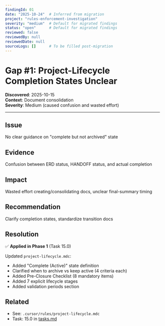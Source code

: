 ```yaml
---
findingId: 01
date: "2025-10-24"  # Inferred from migration
project: "rules-enforcement-investigation"
severity: "medium"  # Default for migrated findings
status: "open"      # Default for migrated findings
reviewed: false
reviewedBy: null
reviewedDate: null
sourceLogs: []      # To be filled post-migration
---
```


# Gap #1: Project-Lifecycle Completion States Unclear

**Discovered**: 2025-10-15  
**Context**: Document consolidation  
**Severity**: Medium (caused confusion and wasted effort)

---

## Issue

No clear guidance on "complete but not archived" state

## Evidence

Confusion between ERD status, HANDOFF status, and actual completion

## Impact

Wasted effort creating/consolidating docs, unclear final-summary timing

## Recommendation

Clarify completion states, standardize transition docs

## Resolution

✅ **Applied in Phase 1** (Task 15.0)

Updated `project-lifecycle.mdc`:

- Added "Complete (Active)" state definition
- Clarified when to archive vs keep active (4 criteria each)
- Added Pre-Closure Checklist (8 mandatory items)
- Added 7 explicit lifecycle stages
- Added validation periods section

## Related

- See: `.cursor/rules/project-lifecycle.mdc`
- Task: 15.0 in [tasks.md](../tasks.md)
